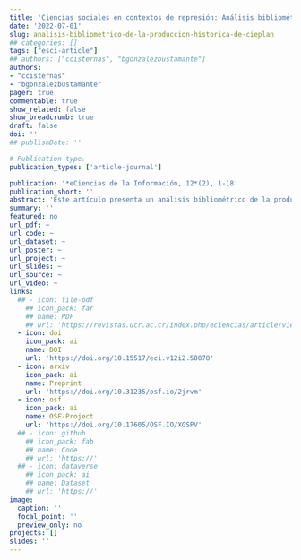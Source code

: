 ```yaml
---
title: 'Ciencias sociales en contextos de represión: Análisis bibliométrico de la producción histórica de la Corporación de Estudios para Latinoamérica, Chile (1979-1989)'
date: '2022-07-01'
slug: analisis-bibliometrico-de-la-produccion-historica-de-cieplan
## categories: []
tags: ["esci-article"]
## authors: ["ccisternas", "bgonzalezbustamante"]
authors:
- "ccisternas"
- "bgonzalezbustamante"
pager: true
commentable: true
show_related: false
show_breadcrumb: true
draft: false
doi: ''
## publishDate: ''

# Publication type.
publication_types: ['article-journal']

publication: '*eCiencias de la Información, 12*(2), 1-18'
publication_short: ''
abstract: 'Este artículo presenta un análisis bibliométrico de la producción científica de la Corporación de Estudios para Latinoamérica (CIEPLAN), el centro de estudios más importante durante la dictadura y transición democrática en Chile. El análisis se realiza sobre un conjunto de registros bibliográficos (*n* = 145), referencias (*n* = 4.055) e información biográfica de los autores, durante 1979-1989. Se analizan tres dimensiones: producción científica y áreas temáticas; colaboración y coautoría; y referencias o consumo de información. Se utiliza estadística descriptiva, modelamiento temático no supervisado y Análisis de Redes Sociales (SNA, por sus siglas en inglés). Los resultados muestran una tendencia constante en la producción científica y temas centrados en tópicos clásicos de la economía asociados con temas de desigualdad y política. Además, los análisis de colaboración y referencias muestran la existencia de una comunidad compuesta por reconocidos académicos y miembros de la élite política chilena centrales en la producción intelectual y en la red de referencias. Estos hallazgos permiten denominar a CIEPLAN como una de las principales comunidades epistémicas durante la recuperación y transición democrática chilena, en específico, durante los primeros gobiernos democráticos dónde varios miembros fueron reclutados para asumir importantes cargos en el ejecutivo. Hasta hoy, estos actores siguen influenciando el proceso de formulación de políticas públicas en Chile.'
summary: ''
featured: no
url_pdf: ~
url_code: ~
url_dataset: ~
url_poster: ~
url_project: ~
url_slides: ~
url_source: ~
url_video: ~
links:
  ## - icon: file-pdf
    ## icon_pack: far
    ## name: PDF
    ## url: 'https://revistas.ucr.ac.cr/index.php/eciencias/article/view/50078'
  - icon: doi
    icon_pack: ai
    name: DOI
    url: 'https://doi.org/10.15517/eci.v12i2.50078'
  - icon: arxiv
    icon_pack: ai
    name: Preprint
    url: 'https://doi.org/10.31235/osf.io/2jrvm'
  - icon: osf
    icon_pack: ai
    name: OSF-Project
    url: 'https://doi.org/10.17605/OSF.IO/XGSPV'
  ## - icon: github
    ## icon_pack: fab
    ## name: Code
    ## url: 'https://'
  ## - icon: dataverse
    ## icon_pack: ai
    ## name: Dataset
    ## url: 'https://'
image:
  caption: ''
  focal_point: ''
  preview_only: no
projects: []
slides: ''
---
```

